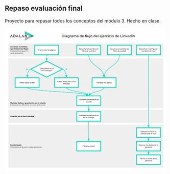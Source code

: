 ## Repaso evaluación final

Proyecto para repasar todos los conceptos del módulo 3. Hecho en clase.

<img src="./src/images/diagrama.svg" width=600/>
